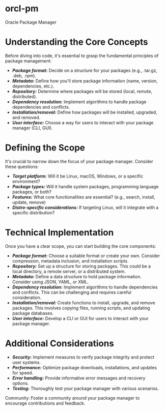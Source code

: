 # orcl-pm
Oracle Package  Manager

# Understanding the Core Concepts

Before diving into code, it's essential to grasp the fundamental principles of package management:

- ***Package format:*** Decide on a structure for your packages (e.g., .tar.gz, .deb, .rpm).
- ***Metadata:*** Define how you'll store package information (name, version, dependencies, etc.).
- ***Repository:*** Determine where packages will be stored (local, remote, distributed).
- ***Dependency resolution:*** Implement algorithms to handle package dependencies and conflicts.
- ***Installation/removal:*** Define how packages will be installed, upgraded, and removed.
- ***User interface:*** Choose a way for users to interact with your package manager (CLI, GUI).

# Defining the Scope

It's crucial to narrow down the focus of your package manager. Consider these questions:

- ***Target platform:*** Will it be Linux, macOS, Windows, or a specific environment?
- ***Package types:*** Will it handle system packages, programming language packages, or both?
- ***Features:*** What core functionalities are essential? (e.g., search, install, update, remove)
- ***Distro-specific considerations:*** If targeting Linux, will it integrate with a specific distribution?

# Technical Implementation

Once you have a clear scope, you can start building the core components:

- ***Package format:*** Choose a suitable format or create your own. Consider compression, metadata inclusion, and installation scripts.
- ***Repository:*** Set up a structure for storing packages. This could be a local directory, a remote server, or a distributed system.
- ***Metadata:*** Define a data structure to hold package information. Consider using JSON, YAML, or XML.
- ***Dependency resolution:*** Implement algorithms to handle dependencies and conflicts. This can be challenging and requires careful consideration.
- ***Installation/removal:*** Create functions to install, upgrade, and remove packages. This involves copying files, running scripts, and updating package databases.
- ***User interface:*** Develop a CLI or GUI for users to interact with your package manager.

# Additional Considerations

- ***Security:*** Implement measures to verify package integrity and protect user systems.
- ***Performance:*** Optimize package downloads, installations, and updates for speed.
- ***Error handling:*** Provide informative error messages and recovery options.
- ***Testing:*** Thoroughly test your package manager with various scenarios.





Community: Foster a community around your package manager to encourage contributions and feedback.
